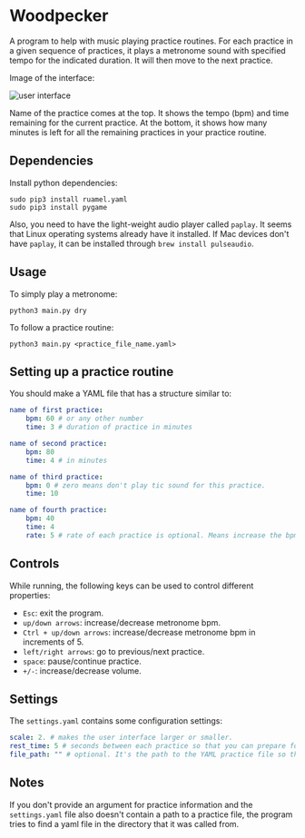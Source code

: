 # Woodpecker

A program to help with music playing practice routines. For each practice in a given sequence of practices, it plays a metronome sound with specified tempo for the indicated duration. It will then move to the next practice.

Image of the interface:

![user interface](https://gitlab.com/BarzinM/practice/raw/master/interface_image.png)

Name of the practice comes at the top. It shows the tempo (bpm) and time remaining for the current practice. At the bottom, it shows how many minutes is left for all the remaining practices in your practice routine.


## Dependencies

Install python dependencies:

```
sudo pip3 install ruamel.yaml
sudo pip3 install pygame
```

Also, you need to have the light-weight audio player called `paplay`. It seems that Linux operating systems already have it installed. If Mac devices don't have `paplay`, it can be installed through `brew install pulseaudio`. 

## Usage

To simply play a metronome:
```
python3 main.py dry
```

To follow a practice routine:
```
python3 main.py <practice_file_name.yaml>
```

## Setting up a practice routine
You should make a YAML file that has a structure similar to:
```yaml
name of first practice:
    bpm: 60 # or any other number
    time: 3 # duration of practice in minutes

name of second practice:
    bpm: 80
    time: 4 # in minutes

name of third practice:
    bpm: 0 # zero means don't play tic sound for this practice.
    time: 10

name of fourth practice:
    bpm: 40
    time: 4
    rate: 5 # rate of each practice is optional. Means increase the bpm with a rate of 5 bpm per hour of practice.
```
## Controls
While running, the following keys can be used to control different properties:
- `Esc`: exit the program.
- `up/down arrows`: increase/decrease metronome bpm.
- `Ctrl + up/down arrows`: increase/decrease metronome bpm in increments of 5.
- `left/right arrows`: go to previous/next practice.
- `space`: pause/continue practice.
- `+/-`: increase/decrease volume.

## Settings
The `settings.yaml` contains some configuration settings:
```yaml
scale: 2. # makes the user interface larger or smaller.
rest_time: 5 # seconds between each practice so that you can prepare for next one.
file_path: "" # optional. It's the path to the YAML practice file so that you don't need to add it as an argument in command line.
```

## Notes
If you don't provide an argument for practice information and the `settings.yaml` file also doesn't contain a path to a practice file, the program tries to find a yaml file in the directory that it was called from.